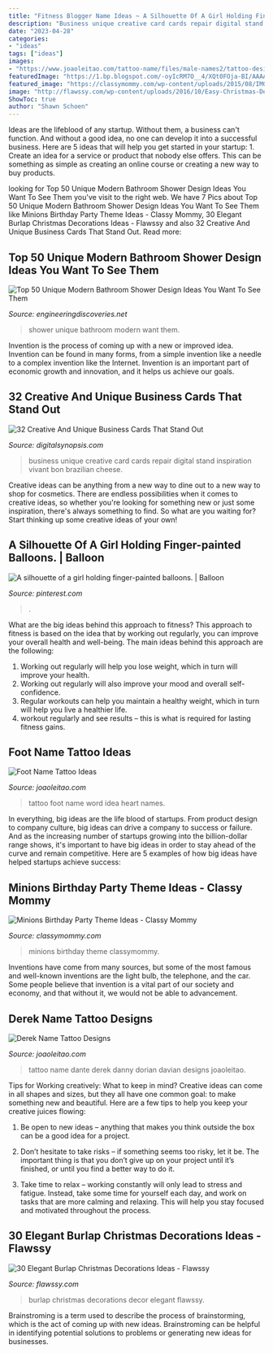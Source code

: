 ```yaml
---
title: "Fitness Blogger Name Ideas ~ A Silhouette Of A Girl Holding Finger-painted Balloons."
description: "Business unique creative card cards repair digital stand inspiration vivant bon brazilian cheese"
date: "2023-04-28"
categories:
- "ideas"
tags: ["ideas"]
images:
- "https://www.joaoleitao.com/tattoo-name/files/male-names2/tattoo-design-name-derek-26.png"
featuredImage: "https://1.bp.blogspot.com/-oyIcRM7O__4/XQt0FOja-BI/AAAAAAAALeE/YgSzN_IY48Q5Ybwfr6bK3qH8uj6QQQekwCEwYBhgL/s1600/49ca8c26c905b42853be3d32519452d1.jpg"
featured_image: "https://classymommy.com/wp-content/uploads/2015/08/IMG_0338.jpg"
image: "http://flawssy.com/wp-content/uploads/2016/10/Easy-Christmas-Decor-with-Burlap.jpg"
ShowToc: true
author: "Shawn Schoen"
---
```



Ideas are the lifeblood of any startup. Without them, a business can't function. And without a good idea, no one can develop it into a successful business. Here are 5 ideas that will help you get started in your startup: 1. Create an idea for a service or product that nobody else offers. This can be something as simple as creating an online course or creating a new way to buy products. 
	

		
looking for Top 50 Unique Modern Bathroom Shower Design Ideas You Want To See Them you've visit to the right web. We have 7 Pics about Top 50 Unique Modern Bathroom Shower Design Ideas You Want To See Them like Minions Birthday Party Theme Ideas - Classy Mommy, 30 Elegant Burlap Christmas Decorations Ideas - Flawssy and also 32 Creative And Unique Business Cards That Stand Out. Read more:
		
    
## Top 50 Unique Modern Bathroom Shower Design Ideas You Want To See Them

<img loading=lazy src="https://1.bp.blogspot.com/-oyIcRM7O__4/XQt0FOja-BI/AAAAAAAALeE/YgSzN_IY48Q5Ybwfr6bK3qH8uj6QQQekwCEwYBhgL/s1600/49ca8c26c905b42853be3d32519452d1.jpg" onerror="this.onerror=null;this.src='https://tse2.mm.bing.net/th?id=OIP.zLdkkdPJYXIODBwAcnyrbAHaLI&amp;pid=15.1';" alt="Top 50 Unique Modern Bathroom Shower Design Ideas You Want To See Them">

_Source: engineeringdiscoveries.net_

>shower unique bathroom modern want them. 

	

Invention is the process of coming up with a new or improved idea. Invention can be found in many forms, from a simple invention like a needle to a complex invention like the Internet. Invention is an important part of economic growth and innovation, and it helps us achieve our goals.

    
## 32 Creative And Unique Business Cards That Stand Out

<img loading=lazy src="http://digitalsynopsis.com/wp-content/uploads/2014/10/creative-unique-business-card-design-inspiration-22.jpg" onerror="this.onerror=null;this.src='https://tse4.mm.bing.net/th?id=OIP.6GrHiJmZlj0vDX9m8MZUDwHaM4&amp;pid=15.1';" alt="32 Creative And Unique Business Cards That Stand Out">

_Source: digitalsynopsis.com_

>business unique creative card cards repair digital stand inspiration vivant bon brazilian cheese. 

	

Creative ideas can be anything from a new way to dine out to a new way to shop for cosmetics. There are endless possibilities when it comes to creative ideas, so whether you're looking for something new or just some inspiration, there's always something to find. So what are you waiting for? Start thinking up some creative ideas of your own!

    
## A Silhouette Of A Girl Holding Finger-painted Balloons. | Balloon

<img loading=lazy src="https://i.pinimg.com/736x/10/74/46/10744671c85a53060dc489999d7ad5df--art-activities-a-girl.jpg" onerror="this.onerror=null;this.src='https://tse1.mm.bing.net/th?id=OIP.wYd1tL8cRS52sUztduykrQHaJ3&amp;pid=15.1';" alt="A silhouette of a girl holding finger-painted balloons. | Balloon">

_Source: pinterest.com_

>. 

	

What are the big ideas behind this approach to fitness?
This approach to fitness is based on the idea that by working out regularly, you can improve your overall health and well-being. The main ideas behind this approach are the following: 
1) Working out regularly will help you lose weight, which in turn will improve your health. 
2) Working out regularly will also improve your mood and overall self-confidence. 
3) Regular workouts can help you maintain a healthy weight, which in turn will help you live a healthier life. 
4) workout regularly and see results – this is what is required for lasting fitness gains.

    
## Foot Name Tattoo Ideas

<img loading=lazy src="https://www.joaoleitao.com/tattoo-name/wp-content/uploads/love-word-tattoo-ideas.jpg" onerror="this.onerror=null;this.src='https://tse2.mm.bing.net/th?id=OIP.o5k7Z7yeUI45raMTAxXQvQHaFi&amp;pid=15.1';" alt="Foot Name Tattoo Ideas">

_Source: joaoleitao.com_

>tattoo foot name word idea heart names. 

	

In everything, big ideas are the life blood of startups. From product design to company culture, big ideas can drive a company to success or failure. And as the increasing number of startups growing into the billion-dollar range shows, it's important to have big ideas in order to stay ahead of the curve and remain competitive. Here are 5 examples of how big ideas have helped startups achieve success: 
    
## Minions Birthday Party Theme Ideas - Classy Mommy

<img loading=lazy src="https://classymommy.com/wp-content/uploads/2015/08/IMG_0338.jpg" onerror="this.onerror=null;this.src='https://tse3.mm.bing.net/th?id=OIP.h1rVCe32MWrHIlG6QhjfZgHaFj&amp;pid=15.1';" alt="Minions Birthday Party Theme Ideas - Classy Mommy">

_Source: classymommy.com_

>minions birthday theme classymommy. 

	

Inventions have come from many sources, but some of the most famous and well-known inventions are the light bulb, the telephone, and the car. Some people believe that invention is a vital part of our society and economy, and that without it, we would not be able to advancement.

    
## Derek Name Tattoo Designs

<img loading=lazy src="https://www.joaoleitao.com/tattoo-name/files/male-names2/tattoo-design-name-derek-26.png" onerror="this.onerror=null;this.src='https://tse2.mm.bing.net/th?id=OIP.0bJSjjLkS6PuZX1lZ8EqagHaEt&amp;pid=15.1';" alt="Derek Name Tattoo Designs">

_Source: joaoleitao.com_

>tattoo name dante derek danny dorian davian designs joaoleitao. 

	

Tips for Working creatively: What to keep in mind?
Creative ideas can come in all shapes and sizes, but they all have one common goal: to make something new and beautiful. Here are a few tips to help you keep your creative juices flowing:
1. Be open to new ideas – anything that makes you think outside the box can be a good idea for a project.

2. Don’t hesitate to take risks – if something seems too risky, let it be. The important thing is that you don’t give up on your project until it’s finished, or until you find a better way to do it.

3. Take time to relax – working constantly will only lead to stress and fatigue. Instead, take some time for yourself each day, and work on tasks that are more calming and relaxing. This will help you stay focused and motivated throughout the process.

    
## 30 Elegant Burlap Christmas Decorations Ideas - Flawssy

<img loading=lazy src="http://flawssy.com/wp-content/uploads/2016/10/Easy-Christmas-Decor-with-Burlap.jpg" onerror="this.onerror=null;this.src='https://tse2.mm.bing.net/th?id=OIP.lWH8a_Ixth9xG1EOMU1D2gHaJ4&amp;pid=15.1';" alt="30 Elegant Burlap Christmas Decorations Ideas - Flawssy">

_Source: flawssy.com_

>burlap christmas decorations decor elegant flawssy. 

	

Brainstroming is a term used to describe the process of brainstorming, which is the act of coming up with new ideas. Brainstroming can be helpful in identifying potential solutions to problems or generating new ideas for businesses.

